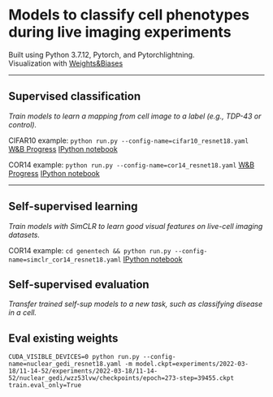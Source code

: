# Models to classify cell phenotypes during live imaging experiments
Built using Python 3.7.12, Pytorch, and Pytorchlightning.\
Visualization with [Weights&Biases](https://wandb.ai/) 

---

## Supervised classification

*Train models to learn a mapping from cell image to a label (e.g., TDP-43 or control).*

CIFAR10 example: `python run.py --config-name=cifar10_resnet18.yaml`
[W&B Progress](https://wandb.ai/drewlinsley/genentech/runs/3w4tgc75?workspace=user-drewlinsley)
[IPython notebook](https://colab.research.google.com/drive/1z_oPHNqNw_e7DCIL6SfvADRCgUA8RrMR)

COR14 example: `python run.py --config-name=cor14_resnet18.yaml`
[W&B Progress](https://wandb.ai/drewlinsley/genentech/runs/3rnx0i4i?workspace=user-drewlinsley)
[IPython notebook](https://colab.research.google.com/drive/1z_oPHNqNw_e7DCIL6SfvADRCgUA8RrMR)

---

## Self-supervised learning

*Train models with SimCLR to learn good visual features on live-cell imaging datasets.*

COR14 example: `cd genentech && python run.py --config-name=simclr_cor14_resnet18.yaml`
[IPython notebook](https://colab.research.google.com/drive/14H3H5fY9QZfyVBjA9lFBkLzc4rs2sCNE#scrollTo=qSc6r68ood0F)


## Self-supervised evaluation

*Transfer trained self-sup models to a new task, such as classifying disease in a cell.*


## Eval existing weights

`CUDA_VISIBLE_DEVICES=0 python run.py --config-name=nuclear_gedi_resnet18.yaml -m model.ckpt=experiments/2022-03-18/11-14-52/experiments/2022-03-18/11-14-52/nuclear_gedi/wzz53lvw/checkpoints/epoch=273-step=39455.ckpt train.eval_only=True`